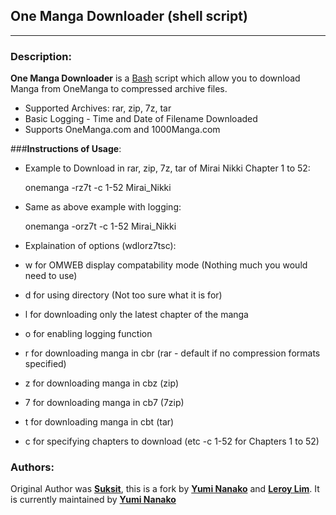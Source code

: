 One Manga Downloader (shell script)
------------------
------------------

### **Description**:
**One Manga Downloader** is a [Bash](http://www.gnu.org/software/bash/ "Bash Website") script which allow you to download Manga from OneManga to compressed archive files.

- Supported Archives: rar, zip, 7z, tar
- Basic Logging - Time and Date of Filename Downloaded
- Supports OneManga.com and 1000Manga.com

###**Instructions of Usage**:
- Example to Download in rar, zip, 7z, tar of Mirai Nikki Chapter 1 to 52:
    
    onemanga -rz7t -c 1-52 Mirai_Nikki

- Same as above example with logging:
    
    onemanga -orz7t -c 1-52 Mirai_Nikki

- Explaination of options (wdlorz7tsc):
 -	w for OMWEB display compatability mode (Nothing much you would need to use)
 -	d for using directory (Not too sure what it is for)
 -	l for downloading only the latest chapter of the manga
 -	o for enabling logging function
 -	r for downloading manga in cbr (rar - default if no compression formats specified)
 -	z for downloading manga in cbz (zip)
 -	7 for downloading manga in cb7 (7zip)
 -	t for downloading manga in cbt (tar)
 -	c for specifying chapters to download (etc -c 1-52 for Chapters 1 to 52)

### **Authors**:
Original Author was [**Suksit**](http://suksit.com/ "Suksit"), this is a fork by [**Yumi Nanako**](mailto:yuminanako@yuminanako.info "Yumi Nanako E-mail") and [**Leroy Lim**](mailto:leroylim@yuminanako.info "Leroy Lim E-mail").
It is currently maintained by [**Yumi Nanako**](mailto:yuminanako@yuminanako.info "Yumi Nanako E-mail")
